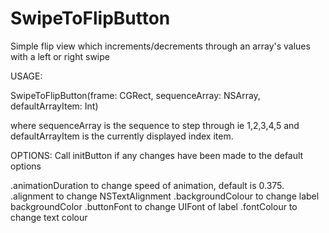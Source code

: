 # SwipeToFlipButton
Simple flip view which increments/decrements through an array's values with a left or right swipe

USAGE:

SwipeToFlipButton(frame: CGRect, sequenceArray: NSArray, defaultArrayItem: Int)

where sequenceArray is the sequence to step through ie 1,2,3,4,5 and defaultArrayItem is the currently displayed index item.

OPTIONS: Call initButton if any changes have been made to the default options

.animationDuration to change speed of animation, default is 0.375.
.alignment to change NSTextAlignment
.backgroundColour to change label backgroundColor
.buttonFont to change UIFont of label
.fontColour to change text colour
